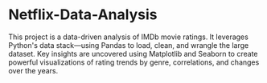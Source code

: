 # Netflix-Data-Analysis
This project is a data-driven analysis of IMDb movie ratings. It leverages Python's data stack—using Pandas to load, clean, and wrangle the large dataset. Key insights are uncovered using Matplotlib and Seaborn to create powerful visualizations of rating trends by genre, correlations, and changes over the years.
